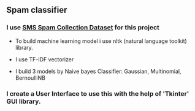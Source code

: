 ## Spam classifier 

### I use [SMS Spam Collection Dataset](https://www.kaggle.com/datasets/uciml/sms-spam-collection-dataset) for this project

- To build machine learning model i use nltk (natural language toolkit) library.

- I use TF-IDF vectorizer

- I build 3 models by Naive bayes Classifier: Gaussian, Multinomial, BernoulliNB

### I create a User Interface to use this with the help of 'Tkinter' GUI library.


 

 
